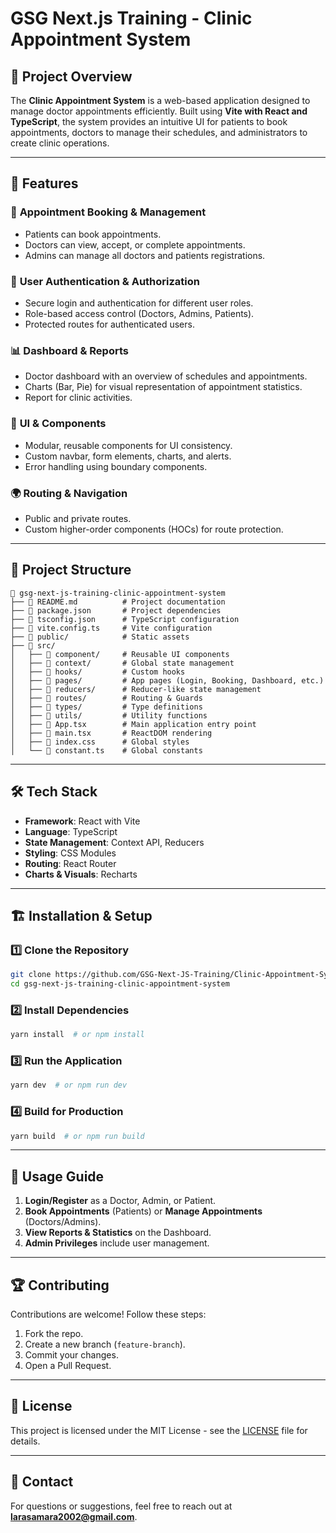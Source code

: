 # GSG Next.js Training - Clinic Appointment System

## 📌 Project Overview
The **Clinic Appointment System** is a web-based application designed to manage doctor appointments efficiently. Built using **Vite with React and TypeScript**, the system provides an intuitive UI for patients to book appointments, doctors to manage their schedules, and administrators to create clinic operations.

---

## 🚀 Features
### 🏥 **Appointment Booking & Management**
- Patients can book appointments.
- Doctors can view, accept, or complete appointments.
- Admins can manage all doctors and patients registrations.

### 🔐 **User Authentication & Authorization**
- Secure login and authentication for different user roles.
- Role-based access control (Doctors, Admins, Patients).
- Protected routes for authenticated users.

### 📊 **Dashboard & Reports**
- Doctor dashboard with an overview of schedules and appointments.
- Charts (Bar, Pie) for visual representation of appointment statistics.
- Report for clinic activities.

### 🎨 **UI & Components**
- Modular, reusable components for UI consistency.
- Custom navbar, form elements, charts, and alerts.
- Error handling using boundary components.

### 🌍 **Routing & Navigation**
- Public and private routes.
- Custom higher-order components (HOCs) for route protection.

---

## 📁 Project Structure
```
📂 gsg-next-js-training-clinic-appointment-system
├── 📜 README.md          # Project documentation
├── 📜 package.json       # Project dependencies
├── 📜 tsconfig.json      # TypeScript configuration
├── 📜 vite.config.ts     # Vite configuration
├── 📂 public/            # Static assets
├── 📂 src/
│   ├── 📂 component/     # Reusable UI components
│   ├── 📂 context/       # Global state management
│   ├── 📂 hooks/         # Custom hooks
│   ├── 📂 pages/         # App pages (Login, Booking, Dashboard, etc.)
│   ├── 📂 reducers/      # Reducer-like state management
│   ├── 📂 routes/        # Routing & Guards
│   ├── 📂 types/         # Type definitions
│   ├── 📂 utils/         # Utility functions
│   ├── 📜 App.tsx        # Main application entry point
│   ├── 📜 main.tsx       # ReactDOM rendering
│   ├── 📜 index.css      # Global styles
│   └── 📜 constant.ts    # Global constants
```

---

## 🛠️ Tech Stack
- **Framework**:  React with Vite
- **Language**: TypeScript
- **State Management**: Context API, Reducers
- **Styling**: CSS Modules
- **Routing**: React Router
- **Charts & Visuals**: Recharts

---

## 🏗️ Installation & Setup
### 1️⃣ **Clone the Repository**
```sh
git clone https://github.com/GSG-Next-JS-Training/Clinic-Appointment-System.git
cd gsg-next-js-training-clinic-appointment-system
```

### 2️⃣ **Install Dependencies**
```sh
yarn install  # or npm install
```

### 3️⃣ **Run the Application**
```sh
yarn dev  # or npm run dev
```

### 4️⃣ **Build for Production**
```sh
yarn build  # or npm run build
```

---

## 📜 Usage Guide
1. **Login/Register** as a Doctor, Admin, or Patient.
2. **Book Appointments** (Patients) or **Manage Appointments** (Doctors/Admins).
3. **View Reports & Statistics** on the Dashboard.
4. **Admin Privileges** include user management.

---

## 🏆 Contributing
Contributions are welcome! Follow these steps:
1. Fork the repo.
2. Create a new branch (`feature-branch`).
3. Commit your changes.
4. Open a Pull Request.

---

## 📄 License
This project is licensed under the MIT License - see the [LICENSE](LICENSE) file for details.

---

## 📩 Contact
For questions or suggestions, feel free to reach out at **larasamara2002@gmail.com**.

